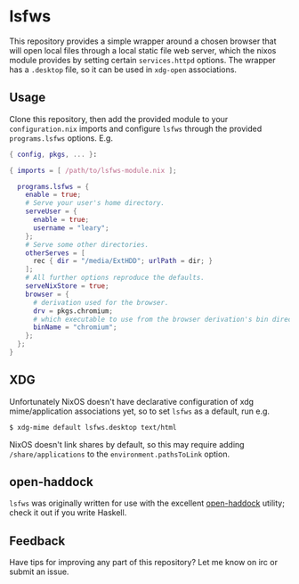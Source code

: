 # lsfws
This repository provides a simple wrapper around a chosen browser that
will open local files through a local static file web server, which the nixos
module provides by setting certain `services.httpd` options. The wrapper has a
`.desktop` file, so it can be used in `xdg-open` associations.

## Usage
Clone this repository, then add the provided module to your `configuration.nix`
imports and configure `lsfws` through the provided `programs.lsfws` options. E.g.

```nix
{ config, pkgs, ... }:

{ imports = [ /path/to/lsfws-module.nix ];

  programs.lsfws = {
    enable = true;
    # Serve your user's home directory.
    serveUser = {
      enable = true;
      username = "leary";
    };
    # Serve some other directories.
    otherServes = [
      rec { dir = "/media/ExtHDD"; urlPath = dir; }
    ];
    # All further options reproduce the defaults.
    serveNixStore = true;
    browser = {
      # derivation used for the browser.
      drv = pkgs.chromium;
      # which executable to use from the browser derivation's bin directory.
      binName = "chromium";
    };
  };
}
```

## XDG
Unfortunately NixOS doesn't have declarative configuration of xdg
mime/application associations yet, so to set `lsfws` as a default, run e.g.

```sh
$ xdg-mime default lsfws.desktop text/html
```

NixOS doesn't link shares by default, so this may require adding
`/share/applications` to the `environment.pathsToLink` option.

## open-haddock
`lsfws` was originally written for use with the excellent
[open-haddock](https://github.com/jml/open-haddock) utility; check it out if you
write Haskell.

## Feedback
Have tips for improving any part of this repository? Let me know on irc or submit
an issue.
